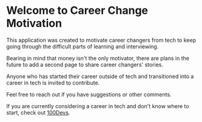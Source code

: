 # Welcome to Career Change Motivation

This application was created to motivate career changers from tech to keep going through the difficult parts of learning and interviewing. 

Bearing in mind that money isn't the only motivator, there are plans in the future to add a second page to share career changers' stories.

Anyone who has started their career outside of tech and transitioned into a career in tech is invited to contribute.

Feel free to reach out if you have suggestions or other comments.

If you are currently considering a career in tech and don't know where to start, check out [100Devs](https://leonnoel.com/100devs/).
